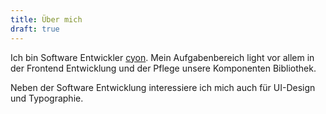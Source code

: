 ```yaml
---
title: Über mich
draft: true
---
```


Ich bin Software Entwickler
[cyon](https://cyon.ch). Mein Aufgabenbereich light vor allem in der Frontend
Entwicklung und der Pflege unsere Komponenten Bibliothek.

Neben der Software Entwicklung interessiere ich mich auch für UI-Design
und Typographie.

<!-- ## Leute die ich mal Treffen will.

*Mit keinem Anspruch auf Vollständigkeit und in keiner besonderen Reihenfolge!*

- Adam Wathan
- Dan Abramov
- Erik Spierkerman
- Frank Rausch
- José Valim
- Mark Dalgleish
- Max Stroiber
- Rafael Conde
- Rasmus Andersson
- Saša Jurić
- Steve Schoger -->
